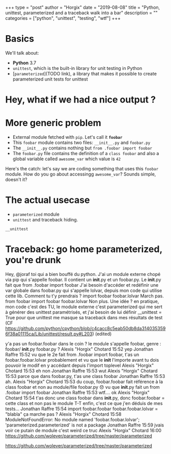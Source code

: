 +++
type = "post"
author = "Horgix"
date = "2019-08-08"
title = "Python, unittest, parameterized and a traceback walk into a bar"
description = ""
categories = ["python", "unittest", "testing", "wtf"]
+++


# Basics

We'll talk about:

- **Python** 3.7
- `unittest`, which is the built-in library for unit testing in Python
- [`parameterized`](TODO link), a library that makes it possible to create
  parameterized unit tests for unittest

# Hey, what if we had a nice output ?


# More generic problem

- External module fetched with `pip`. Let's call it **`foobar`**
- This `foobar` module contains two files: `__init__.py` and `foobar.py`
- The `__init__.py` contains nothing but `from .foobar import foobar`
- The `foobar.py` file contains the definition of a `class foobar` and also a
  global variable called `awesome_var` which value is `42`

Here's the catch: let's say we are coding something that uses this `foobar`
module. How do you go about accessingg `awesome_var`? Sounds simple, doesn't
it?

# The actual usecase

- `parameterized` module
- `unittest` and traceback hiding.

`__unittest`

# Traceback: go home parameterized, you're drunk

Hey, @joraf toi qui a bien bouffé du python.
J'ai un module externe chopé via pip qui s'appelle foobar. Il contient un __init__.py et un foobar.py. Le __init__.py fait que from .foobar import foobar
J'ai besoin d'accéder et redéfinir une  var globale dans foobar.py qui s'appelle lolvar, depuis mon code qui utilise cette lib. Comment tu t'y prendrais ?
import foobar
foobar.lolvar
March pas.
from foobar import  foobar
foobar.lolvar
Non plus.
Une idée ?
en pratique, mon code c'est des TU, le module externe c'est parameterized qui me sert à générer des unittest paramétrisés, et j'ai besoin de lui définir __unittest = True pour que unittest me masque sa traceback dans mes résultats de test (CF https://github.com/python/cpython/blob/c4cacc8c5eab50db8da3140353596f38a01115ca/Lib/unittest/result.py#L203) (edited)




y'a pas un foobar.foobar dans le coin ?
le module s'appelle foobar, genre :
foobar/
 __init__.py
 foobar.py
?
Alexis "Horgix" Chotard 15:52
yep
Jonathan Raffre 15:52
vu que le 2e fait from .foobar import foobar, t'as un foobar.foobar.lolvar probablement
et vu que le __init__ l'importe avant
tu dois pouvoir le modif en y accédant depuis l'import toplevel
Alexis "Horgix" Chotard 15:53
eh non
Jonathan Raffre 15:53
wut
Alexis "Horgix" Chotard 15:53
parce que dans foobar.py, t'as une class foobar
Jonathan Raffre 15:53
ah.
Alexis "Horgix" Chotard 15:53
du coup, foobar.foobar fait référence à la class foobar et non au module/file foobar.py :disappointed:
vu que __init__.py fait un from .foobar import foobar
Jonathan Raffre 15:53
wtf....
ok
Alexis "Horgix" Chotard 15:54
t'as donc une class foobar dans __init__.py, donc foobar.foobar = cette class et non pas le module T-T
enfin, c'est ce que j'en déduis de mes tests...
Jonathan Raffre 15:54
import foobar.foobar
foobar.foobar.lolvar = "blabla"
ça marche pas ?
Alexis "Horgix" Chotard 15:58
ModuleNotFoundError: No module named 'foobar.foobar.lolvar'; 'parameterized.parameterized' is not a package
Jonathan Raffre 15:59
jvais voir ce putain de module
c'est weird ce truc
Alexis "Horgix" Chotard 16:00
https://github.com/wolever/parameterized/tree/master/parameterized


https://github.com/wolever/parameterized/tree/master/parameterized
